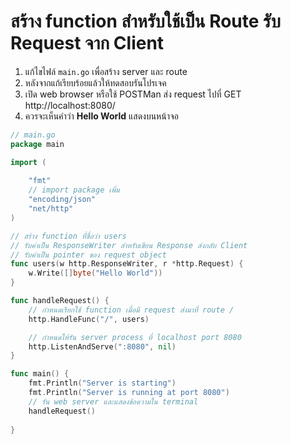 
# สร้าง function สำหรับใช้เป็น Route รับ Request จาก Client 


1. แก้ไขไฟล์ `main.go` เพื่อสร้าง server และ route
2. หลังจากแก้เรียบร้อยแล้วให้ทดสอบรันโปรเจค
3. เปิด web browser หรือใช้ POSTMan ส่ง request ไปที่ GET http://localhost:8080/
4. ควรจะเห็นคำว่า **Hello World** แสดงบนหน้าจอ


```go
// main.go
package main

import (
	
	"fmt"
    // import package เพิ่ม
    "encoding/json"
	"net/http"
)

// สร้าง function ที่ชื่อว่า users
// รับค่าเป็น ResponseWriter สำหรับเขียน Response ส่งกลับ Client
// รับค่าเป็น pointer ของ request object
func users(w http.ResponseWriter, r *http.Request) {
	w.Write([]byte("Hello World"))
}

func handleRequest() {
    // กำหนดเรียกใช้ function เมื่อมี request ส่งมาที่ route /
	http.HandleFunc("/", users)

    // กำหนดให้รัน server process ที่ localhost port 8080
	http.ListenAndServe(":8080", nil)
}

func main() {
	fmt.Println("Server is starting")
    fmt.Println("Server is running at port 8080")
    // รัน web server และแสดงข้อความใน terminal
    handleRequest()
    
}

```
